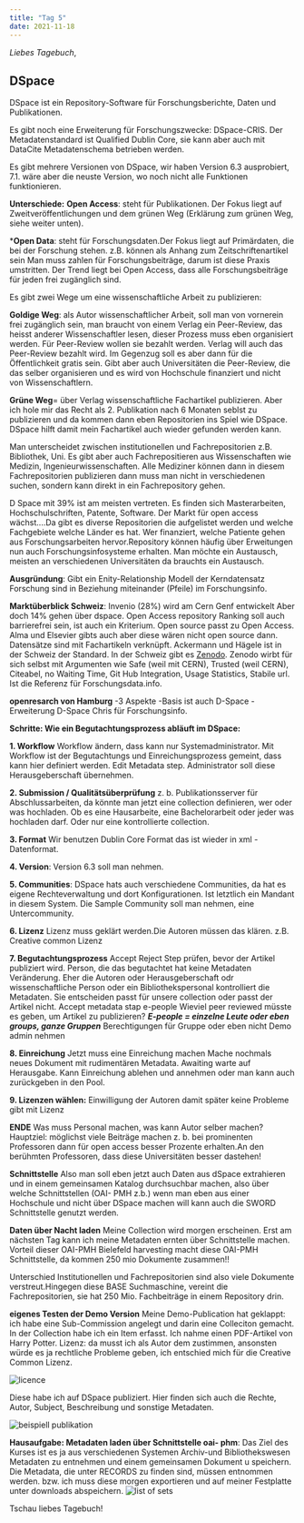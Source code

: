 ```yaml
---
title: "Tag 5"
date: 2021-11-18
---
```

_Liebes Tagebuch_,


**DSpace**
---
DSpace ist ein Repository-Software für Forschungsberichte, Daten und Publikationen.

Es gibt noch eine Erweiterung für Forschungszwecke: DSpace-CRIS.
Der Metadatenstandard ist Qualified Dublin Core, sie kann aber auch mit DataCite Metadatenschema betrieben werden.
 
Es gibt mehrere Versionen von DSpace, wir haben Version 6.3 ausprobiert, 7.1. wäre aber die neuste Version, wo noch nicht alle Funktionen funktionieren.
 
**Unterschiede:**
**Open Access**: steht für Publikationen. Der Fokus liegt auf Zweitveröffentlichungen und dem grünen Weg (Erklärung zum grünen Weg, siehe weiter unten).

***Open Data**: steht für Forschungsdaten.Der Fokus liegt auf Primärdaten, die bei der Forschung stehen. z.B. können als Anhang zum Zeitschriftenartikel sein
Man muss zahlen für Forschungsbeiträge, darum ist diese Praxis umstritten. Der Trend liegt bei Open Access, dass alle Forschungsbeiträge für jeden frei zugänglich sind.
 
Es gibt zwei Wege um eine wissenschaftliche Arbeit zu publizieren:

**Goldige Weg**: als Autor wissenschaftlicher Arbeit, soll man von vornerein frei zugänglich sein, man braucht von einem Verlag ein Peer-Review, das heisst anderer Wissenschaftler lesen, dieser Prozess muss eben organisiert werden. Für Peer-Review wollen sie bezahlt werden. 
Verlag will auch das Peer-Review bezahlt wird. Im Gegenzug soll es aber dann für die Öffentlichkeit gratis sein. Gibt aber auch Universitäten die Peer-Review, die das selber organisieren und es wird von Hochschule finanziert und nicht von Wissenschaftlern.

**Grüne Weg**= über Verlag wissenschaftliche Fachartikel publizieren. Aber ich hole mir das Recht als 2. Publikation nach 6 Monaten seblst zu publizieren und da kommen dann eben Repositorien ins Spiel wie DSpace. DSpace hilft damit mein Fachartikel auch wieder gefunden werden kann.

Man unterscheidet zwischen institutionellen und Fachrepositorien z.B. Bibliothek, Uni. Es gibt aber auch Fachrepositieren aus Wissenschaften wie Medizin, Ingenieurwissenschaften. Alle Mediziner können dann in diesem Fachrepositorien publizieren dann muss man nicht in verschiedenen suchen, sondern kann direkt in ein Fachrepository gehen.

D Space mit 39% ist am meisten vertreten. Es finden sich Masterarbeiten, Hochschulschriften, Patente, Software.
Der Markt für open access wächst....Da gibt es diverse Repositorien die aufgelistet werden und welche Fachgebiete welche Länder es hat.
Wer finanziert, welche Patiente gehen aus Forschungsarbeiten hervor.Repository können häufig über Erweitungen nun auch Forschungsinfosysteme erhalten.
Man möchte ein Austausch, meisten an verschiedenen Universitäten da brauchts ein Austausch.
 
**Ausgründung**: Gibt ein Enity-Relationship Modell der Kerndatensatz Forschung sind in Beziehung miteinander (Pfeile) im Forschungsinfo.

**Marktüberblick Schweiz**:
Invenio (28%) wird am Cern Genf entwickelt
Aber doch 14% gehen über dspace.
Open Access repository Ranking soll auch barrierefrei sein, ist auch ein Kriterium.
Open source passt zu Open Access.
Alma und Elsevier gibts auch aber diese wären nicht open source dann.
Datensätze sind mit Fachartikeln verknüpft.
Ackermann und Hägele ist in der Schweiz der Standard.
In der Schweiz gibt es [Zenodo](https://zenodo.org/).
Zenodo wirbt für sich selbst mit Argumenten wie Safe (weil mit CERN), Trusted (weil CERN), Citeabel, no Waiting Time, Git Hub Integration, Usage Statistics, Stabile url. Ist die Referenz für Forschungsdata.info.



**openresarch von Hamburg**
-3 Aspekte 
-Basis ist auch D-Space
-Erweiterung D-Space Chris für Forschungsinfo.


**Schritte: Wie ein Begutachtungsprozess abläuft im DSpace:**

**1. Workflow**
Workflow ändern, dass kann nur Systemadministrator. Mit Workflow ist der Begutachtungs und Einreichungsprozess gemeint, dass kann hier definiert werden.
Edit Metadata step. Administrator soll diese Herausgeberschaft übernehmen.

**2. Submission / Qualitätsüberprüfung**
z. b. Publikationsserver für Abschlussarbeiten, da könnte man jetzt eine collection definieren, wer oder was hochladen. Ob es eine Hausarbeite, eine Bachelorarbeit oder jeder was hochladen darf. Oder nur eine kontrollierte collection. 
 
**3. Format** 
Wir benutzen Dublin Core Format das ist wieder in xml -Datenformat.

**4. Version**: Version 6.3 soll man nehmen.   

**5. Communities**: DSpace hats auch verschiedene Communities, da hat es eigene Rechteverwaltung und dort Konfigurationen. Ist letztlich ein Mandant in diesem System. Die Sample Community soll man nehmen, eine Untercommunity.


**6. Lizenz**
Lizenz muss geklärt werden.Die Autoren müssen das klären. z.B. Creative common Lizenz


**7. Begutachtungsprozess**
Accept Reject Step prüfen, bevor der Artikel publiziert wird.
Person, die das begutachtet hat keine Metadaten Veränderung.
Eher die Autoren oder Herausgeberschaft odr wissenschaftliche Person oder ein Bibliothekspersonal kontrolliert die Metadaten. Sie entscheiden passt für unsere collection oder passt der Artikel nicht.
Accept metadata stap
e-people
Wieviel peer reviewed müsste es geben, um Artikel zu publizieren?
 **_E-people = einzelne Leute oder eben groups, ganze Gruppen_**
Berechtigungen für Gruppe oder eben nicht
Demo admin nehmen
 
**8. Einreichung**
Jetzt muss eine Einreichung machen
Mache nochmals neues Dokument mit rudimentären Metadata.
Awaiting warte auf Herausgabe.
Kann Einreichung ablehen und annehmen oder man kann auch zurückgeben in den Pool.

**9. Lizenzen wählen:** Einwilligung der Autoren  damit später keine Probleme gibt mit Lizenz


**ENDE**
Was muss Personal machen, was kann Autor selber machen?
Hauptziel: möglichst viele Beiträge machen z. b. bei prominenten Professoren dann für open access besser Prozente erhalten.An den berühmten Professoren, dass diese Universitäten besser dastehen!

**Schnittstelle**
Also man soll eben jetzt auch Daten aus dSpace extrahieren und in einem gemeinsamen Katalog durchsuchbar machen, also über welche Schnittstellen (OAI- PMH z.b.) wenn man eben aus einer Hochschule und nicht über DSpace machen will kann auch die SWORD Schnittstelle genutzt werden.
 
**Daten über Nacht laden**
Meine Collection wird morgen erscheinen. Erst am nächsten Tag kann ich meine Metadaten ernten über Schnittstelle machen.
Vorteil dieser OAI-PMH Bielefeld harvesting macht diese OAI-PMH Schnittstelle, da kommen 250 mio Dokumente zusammen!!

Unterschied Institutionellen und Fachrepositorien sind also viele Dokumente verstreut.Hingegen diese BASE Suchmaschine, vereint die Fachrepositorien, sie hat 250 Mio. Fachbeiträge in einem Repository drin.
 
**eigenes Testen der Demo Version**
Meine Demo-Publication hat geklappt: ich habe eine Sub-Commission angelegt und darin eine Colleciton gemacht.
In der Collection habe ich ein Item erfasst. Ich nahme einen PDF-Artikel von Harry Potter.
Lizenz: da musst ich als Autor dem zustimmen, ansonsten würde es ja rechtliche Probleme geben, ich entschied mich für die 
Creative Common Lizenz.

![licence](https://user-images.githubusercontent.com/90834735/151446693-367e563d-5df6-4d38-85fe-be4fd140498f.png)

Diese habe ich auf DSpace publiziert. Hier finden sich auch die Rechte, Autor, Subject, Beschreibung und sonstige Metadaten.

![beispiell publikation](https://user-images.githubusercontent.com/90834735/151446808-3a23f5ed-52fe-434c-88d5-acf135f42922.png)




**Hausaufgabe: Metadaten laden über Schnittstelle oai- phm**:
Das Ziel des Kurses ist es ja aus verschiedenen Systemen Archiv-und Bibliothekswesen Metadaten zu entnehmen und einem gemeinsamen Dokument u speichern.
Die Metadata, die unter RECORDS zu finden sind, müssen entnommen werden. bzw. ich muss diese morgen exportieren und auf meiner Festplatte unter downloads abspeichern. 
![list of sets](https://user-images.githubusercontent.com/90834735/151446836-c346bb25-71a4-4e9a-8c00-28992b8969ad.png)




Tschau liebes Tagebuch!
